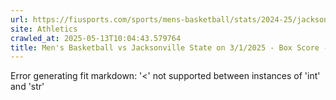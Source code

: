 ```yaml
---
url: https://fiusports.com/sports/mens-basketball/stats/2024-25/jacksonville-state/boxscore/12676
site: Athletics
crawled_at: 2025-05-13T10:04:43.579764
title: Men's Basketball vs Jacksonville State on 3/1/2025 - Box Score - FIU Athletics
---
```


Error generating fit markdown: '<' not supported between instances of 'int' and 'str'